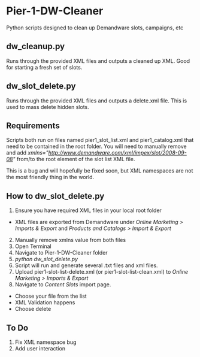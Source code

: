 # Pier-1-DW-Cleaner
Python scripts designed to clean up Demandware slots, campaigns, etc

## dw_cleanup.py
Runs through the provided XML files and outputs a cleaned up XML. Good for starting a fresh set of slots. 

## dw_slot_delete.py
Runs through the provided XML files and outputs a delete.xml file. This is used to mass delete hidden slots.

## Requirements
Scripts both run on files named pier1_slot_list.xml and pier1_catalog.xml that need to be contained in the root folder. You will need to manually remove and add _xmlns="http://www.demandware.com/xml/impex/slot/2008-09-08"_ from/to the root element of the slot list XML file. 

This is a bug and will hopefully be fixed soon, but XML namespaces are not the most friendly thing in the world.

## How to dw_slot_delete.py

1. Ensure you have required XML files in your local root folder
  * XML files are exported from Demandware under *Online Marketing > Imports & Export* and *Products and Catalogs > Import & Export*
2. Manually remove xmlns value from both files
3. Open Terminal
4. Navigate to Pier-1-DW-Cleaner folder
5. *python dw_slot_delete.py*
6. Script will run and generate several .txt files and xml files.
7. Upload pier1-slot-list-delete.xml (or pier1-slot-list-clean.xml) to *Online Marketing > Imports & Export*
8. Navigate to _Content Slots_ import page. 
  * Choose your file from the list
  * XML Validation happens
  * Choose delete

## To Do

1. Fix XML namespace bug
2. Add user interaction